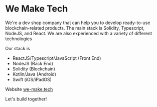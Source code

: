 # We Make Tech

We're a dev shop company that can help you to develop ready-to-use blockchain-related products. The main stack is Solidity, Typescript, NodeJS, and React. We are also experienced with a variety of different technologies

Our stack is

- ReactJS/Typescript/JavaScript (Front End)
- NodeJS (Back End)
- Solidity (Blockchain)
- Kotlin/Java (Android)
- Swift (iOS/iPadOS)

Website <a href="https://we-make.tech" target="_blank">we-make.tech</a>

Let's build together!
